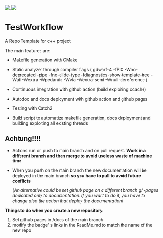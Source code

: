 <a href="https://pviscone.github.io/Cpp-Repo-Template/">
  <img align="center" src="https://img.shields.io/badge/-Docs-green!" />
</a>
<a href="https://github.com/pviscone/Cpp-Repo-Template/actions/workflows/cmake.yml">
  <img align="center" src="https://github.com/pviscone/Cpp-Repo-Template/actions/workflows/cmake.yml/badge.svg?event=push" />
</a>


# TestWorkflow
A Repo Template for c++ project

The main features are:

- Makefile generation with CMake
- Static analyzer through compiler flags ( gdwarf-4 -fPIC -Wno-deprecated -pipe -fno-elide-type -fdiagnostics-show-template-tree -Wall  -Wextra -Wpedantic -Wvla -Wextra-semi -Wnull-dereference )

- Continuous integration with github action (build exploiting ccache)
- Autodoc and docs deployment with github action and github pages
- Testing with Catch2
- Build script to automatize makefile generation, docs deployment and building exploiting all existing threads

## Achtung!!!!

- Actions run on push to main branch and on pull request. **Work in a different branch and then merge to avoid useless waste of machine time**

- When you push on the main branch the new documentation will be deployed in the main branch **so you have to pull to avoid future conflicts**

  (*An alternative could be set github page on a different branch gh-pages dedicated only to documentation. If you want to do it, you have to change also the action that deploy the documentation*)

**Things to do when you create a new repository**:

1. Set github pages in /docs of the main branch
2. modify the badge' s links in the ReadMe.md to match the name of the new repo

